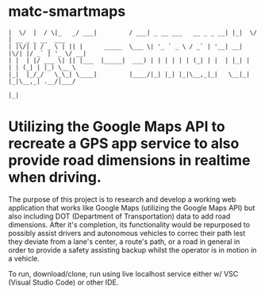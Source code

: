 # matc-smartmaps
```
|  \/  |  / \|_   _/ ___|         / ___| _ __ ___   __ _ _ __| |_|  \/  | __ _ _ __  ___ 
| |\/| | / _ \ | || |      _____  \___ \| '_ ` _ \ / _` | '__| __| |\/| |/ _` | '_ \/ __|
| |  | |/ ___ \| || |___  |_____|  ___) | | | | | | (_| | |  | |_| |  | | (_| | |_) \__ \
|_|  |_/_/   \_\_| \____|         |____/|_| |_| |_|\__,_|_|   \__|_|  |_|\__,_| .__/|___/
                                                                               |_|        
```
          
# Utilizing the Google Maps API to recreate a GPS app service to also provide road dimensions in realtime when driving.
The purpose of this project is to research and develop a working web application that works like Google Maps (utilizing the Google Maps API) but also including DOT (Department of Transportation) data to add road dimensions. After it's completion, its functionality would be repurposed to possibly assist drivers and autonomous vehicles to correc their path lest they deviate from a lane's center, a route's path, or a road in general in order to provide a safety assisting backup whilst the operator is in motion in a vehicle.

To run, download/clone, run using live localhost service either w/ VSC (Visual Studio Code) or other IDE.
